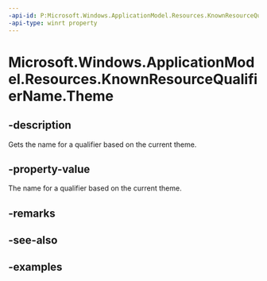 ```yaml
---
-api-id: P:Microsoft.Windows.ApplicationModel.Resources.KnownResourceQualifierName.Theme
-api-type: winrt property
---
```


# Microsoft.Windows.ApplicationModel.Resources.KnownResourceQualifierName.Theme

<!--
public static string Theme { get; }
-->


## -description

Gets the name for a qualifier based on the current theme.

## -property-value

The name for a qualifier based on the current theme.

## -remarks

## -see-also

## -examples


